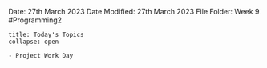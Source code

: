 Date: 27th March 2023
Date Modified: 27th March 2023
File Folder: Week 9
#Programming2 

```ad-abstract
title: Today's Topics
collapse: open

- Project Work Day

```


